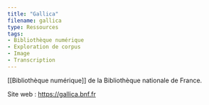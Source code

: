 ```yaml
---
title: "Gallica"
filename: gallica
type: Ressources
tags:
- Bibliothèque numérique
- Exploration de corpus
- Image
- Transcription
---
```


[[Bibliothèque numérique]] de la Bibliothèque nationale de France.

Site web : <https://gallica.bnf.fr>

